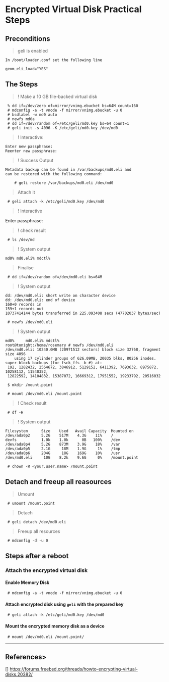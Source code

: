 
# Encrypted Virtual Disk Practical Steps

## Preconditions

> geli is enabled

```
In /boot/loader.conf set the following line

geom_eli_load="YES"
```

## The Steps

> ! Make a 10 GB file-backed virtual disk

```
 % dd if=/dev/zero of=mirror/vnimg.ebucket bs=64M count=160
 # mdconfig -a -t vnode -f mirror/vnimg.ebucket -u 0
 # bsdlabel -w md0 auto
 # newfs md0a
 # dd if=/dev/random of=/etc/geli/md0.key bs=64 count=1
 # geli init -s 4096 -K /etc/geli/md0.key /dev/md0
```

> ! Interactive:

```
Enter new passphrase:
Reenter new passphrase:
```

> ! Success Output

```
Metadata backup can be found in /var/backups/md0.eli and
can be restored with the following command:

	# geli restore /var/backups/md0.eli /dev/md0
```

> Attach it

```
 # geli attach -k /etc/geli/md0.key /dev/md0
```

> ! Interactive

Enter passphrase:


> ! check result


```
 # ls /dev/md
```

> ! System output

```
md0% md0.eli% mdctl%
```

> Finalise

```
 # dd if=/dev/random of=/dev/md0.eli bs=64M
```

> ! System output


```
dd: /dev/md0.eli: short write on character device
dd: /dev/md0.eli: end of device
160+0 records in
159+1 records out
10737414144 bytes transferred in 225.093408 secs (47702037 bytes/sec)
```

```
 # newfs /dev/md0.eli
```

> ! System output

```
md0%     md0.eli% mdctl%   
root@tonight:/home/rosemary # newfs /dev/md0.eli 
/dev/md0.eli: 10240.0MB (20971512 sectors) block size 32768, fragment size 4096
	using 17 cylinder groups of 626.09MB, 20035 blks, 80256 inodes.
super-block backups (for fsck_ffs -b #) at:
 192, 1282432, 2564672, 3846912, 5129152, 6411392, 7693632, 8975872, 10258112, 11540352,
 12822592, 14104832, 15387072, 16669312, 17951552, 19233792, 20516032

```


```
 $ mkdir /mount.point
```


```
 # mount /dev/md0.eli /mount.point
```

> ! Check result


```
 # df -H
```

> ! System output

```
Filesystem      Size    Used   Avail Capacity  Mounted on
/dev/ada0p2     5.2G    517M    4.3G    11%    /
devfs           1.0k    1.0k      0B   100%    /dev
/dev/ada0p4     5.2G    873M    3.9G    18%    /var
/dev/ada0p5     2.1G     18M    1.9G     1%    /tmp
/dev/ada0p6     204G     18G    169G    10%    /usr
/dev/md0.eli     10G    8.2k    9.6G     0%    /mount.point

```

```
 # chown -R <your.user.name> /mount.point
```

## Detach and freeup all reasources

> Umount

```
 # umount /mount.point
```

> Detach
 
```
 # geli detach /dev/md0.eli
```

> Freeup all resources

```
 # mdconfig -d -u 0
```

## Steps after a reboot


### Attach the encrypted virtual disk


#### Enable Memory Disk

```
 # mdconfig -a -t vnode -f mirror/vnimg.ebucket -u 0
```

#### Attach encrypted disk using `geli` with the prepared key

```
 # geli attach -k /etc/geli/md0.key /dev/md0

```

#### Mount the encrypted memory disk as a device
 
```
 # mount /dev/md0.eli /mount.point/

```
--------------------------------------------------------------


## References>
[] https://forums.freebsd.org/threads/howto-encrypting-virtual-disks.20382/

